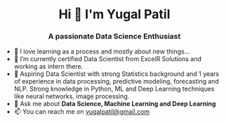 <h1 align="center">Hi 👋 I'm Yugal Patil</h1>
<h3 align="center">A passionate Data Science Enthusiast</h3>

- 🌱 I love learning as a process and mostly about new things...
- 🌱 I’m currently certified Data Scientist from ExcelR Solutions and working as intern there.
- 👀 Aspiring Data Scientist with strong Statistics background and 1 years of experience in data processing, predictive modeling, forecasting and NLP. Strong knowledge in Python, ML and Deep Learning techniques like neural networks, image processing.
- 💬 Ask me about **Data Science, Machine Learning and Deep Learning**
- 📫 You can reach me on yugalpatil@gmail.com

